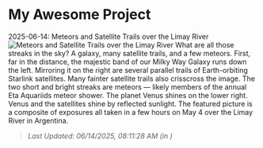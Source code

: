 # My Awesome Project

<!-- APOD Start -->
2025-06-14: Meteors and Satellite Trails over the Limay River
![Meteors and Satellite Trails over the Limay River](https://apod.nasa.gov/apod/image/2506/MeteorSats_Moline_960.jpg)
What are all those streaks in the sky? A galaxy, many satellite trails, and a few meteors.  First, far in the distance, the majestic band of our Milky Way Galaxy runs down the left. Mirroring it on the right are several parallel trails of Earth-orbiting Starlink satellites. Many fainter satellite trails also crisscross the image. The two short and bright streaks are meteors — likely members of the annual Eta Aquariids meteor shower.  The planet Venus shines on the lower right.  Venus and the satellites shine by reflected sunlight. The featured picture is a composite of exposures all taken in a few hours on May 4 over the Limay River in Argentina.
> _Last Updated: 06/14/2025, 08:11:28 AM (in )_
<!-- APOD End -->
